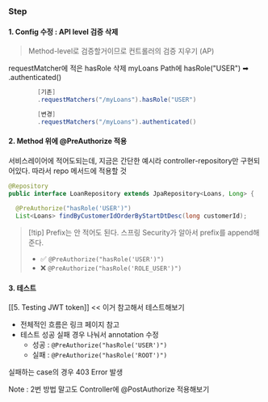 
### Step

#### 1.  Config 수정 : API level 검증 삭제 
> Method-level로 검증할거이므로 컨트롤러의 검증 지우기 
> (AP)

requestMatcher에 적은 hasRole 삭제 
myLoans Path에 hasRole("USER") ➡ .authenticated()
```java 
		[기존]
		.requestMatchers("/myLoans").hasRole("USER")

		[변경]
		.requestMatchers("/myLoans").authenticated()
```

#### 2. Method 위에 @PreAuthorize 적용

서비스레이어에 적어도되는데, 지금은 간단한 예시라 controller-repository만 구현되어있다.
따라서 repo 메서드에 적용할 것 

```java
@Repository  
public interface LoanRepository extends JpaRepository<Loans, Long> {  
  
  @PreAuthorize("hasRole('USER')")  
  List<Loans> findByCustomerIdOrderByStartDtDesc(long customerId);
```


>[!tip] Prefix는 안 적어도 된다. 
>스프링 Security가 알아서 prefix를 append해준다.
>- ✅ `@PreAuthorize("hasRole('USER')")`
>- ❌ `@PreAuthorize("hasRole('ROLE_USER')")`



#### 3. 테스트 
[[5. Testing JWT token]] << 이거 참고해서 테스트해보기 
- 전체적인 흐름은 링크 페이지 참고
- 테스트 성공 실패 경우 나눠서 annotation 수정
	- 성공 : `@PreAuthorize("hasRole('USER')")` 
	- 실패 : `@PreAuthorize("hasRole('ROOT')")` 

실패하는 case의 경우 403 Error 발생 

Note : 2번 방법 말고도 Controller에 @PostAuthorize 적용해보기 
